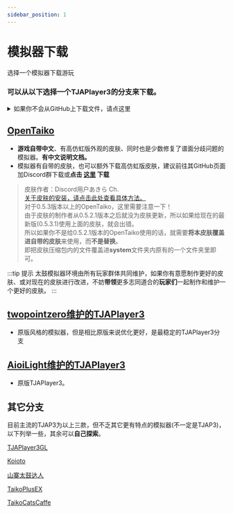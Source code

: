 ```yaml
---
sidebar_position: 1
---
```



# 模拟器下载
选择一个模拟器下载游玩

### 可以从以下选择一个TJAPlayer3的分支来下载。

<details>
  <summary>如果你不会从GitHub上下载文件，请点这里</summary>

- 下图是一张GitHub的页面图片。除了位于中间的正文部分，右侧有一块名为**Releases**的区域。

 ![GitHub1](/img/get_emulator/github1.png)

- 点击其中的**版本号**或下面的 **+ n releases** ，可进入Releases页面

 ![GitHub2](/img/get_emulator/github2.png)

- 在Releases页面可以看到发布的各个版本(文档撰写时opentaiko的最新版为0.5.2.1)，在版本描述下面可以找到发布的文件， **`除了`Source code (zip) 和 Source code (tar.gz)** 都是发布的版本，点击即可下载

</details>



## [OpenTaiko](https://github.com/0auBSQ/OpenTaiko)

- **游戏自带中文**、有高仿虹版外观的皮肤、同时也是少数修复了谱面分歧问题的模拟器。**有中文说明文档。**
- 模拟器有自带的皮肤，也可以额外下载高仿虹版皮肤，建议前往其GitHub页面加Discord群下载或**点击 [这里](https://pan.baidu.com/s/1bSVuM-uSZkHTpKsRHiUy7w?pwd=TJAP) 下载**
> 皮肤作者：Discord用户あきら Ch.<br/>
> [关于皮肤的安装，请点击此处查看具体方法。](./resources.md#皮肤)<br/>
> 对于0.5.3版本以上的OpenTaiko，这里需要注意一下！<br/>
> 由于皮肤的制作者从0.5.2.1版本之后就没为皮肤更新，所以如果给现在的最新版(0.5.3.1)使用上面的皮肤，就会出错。<br/>
> 所以如果你不是给0.5.2.1版本的OpenTaiko使用的话，就需要**将本皮肤覆盖进自带的皮肤**来使用，而**不是替换**。<br/>
> 即把皮肤压缩包内的文件覆盖进**system**文件夹内原有的一个文件夹里即可。

:::tip 提示
太鼓模拟器环境由所有玩家群体共同维护，如果你有意愿制作更好的皮肤、或对现在的皮肤进行改进，不妨**带领**更多志同道合的**玩家们**一起制作和维护一个更好的皮肤。
:::



## [twopointzero维护的TJAPlayer3](https://github.com/twopointzero/TJAPlayer3)
- 原版风格的模拟器，但是相比原版来说优化更好，是最稳定的TJAPlayer3分支

## [AioiLight维护的TJAPlayer3](https://github.com/AioiLight/TJAPlayer3)
- 原版TJAPlayer3。

## 其它分支
目前主流的TJAP3为以上三款，但不乏其它更有特点的模拟器(不一定是TJAP3)，以下列举一些，其余可以**自己探索**。

[TJAPlayer3GL](https://github.com/KabanFriends/TJAPlayer3GL)

[Koioto](https://github.com/Koioto)

[山寨太鼓达人](https://github.com/weirdouncle/ShanzhaiTaiko-OpenSource)

[TaikoPlusEX](https://vdse.bdstatic.com//192d9a98d782d9c74c96f09db9378d93.mp4?authorization=bce-auth-v1/40f207e648424f47b2e3dfbb1014b1a5/2021-07-12T02:14:24Z/-1/host/530146520a1c89fb727fbbdb8a0e0c98ec69955459aed4b1c8e00839187536c9)

[TaikoCatsCaffe](https://pan.baidu.com/s/1KPctzUPdi-WDhASh3Sigcg?pwd=TJAP)







